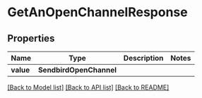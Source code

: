 # GetAnOpenChannelResponse


## Properties
Name | Type | Description | Notes
------------ | ------------- | ------------- | -------------
**value** | **SendbirdOpenChannel** |  | 

[[Back to Model list]](../README.md#documentation-for-models) [[Back to API list]](../README.md#documentation-for-api-endpoints) [[Back to README]](../README.md)


